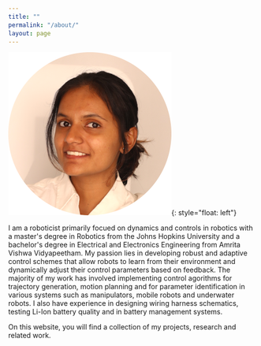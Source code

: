 ```yaml
---
title: ""
permalink: "/about/"
layout: page
---
```


![image](/assets/websiteProfile_small.png){: style="float: left"}

I am a roboticist primarily focued on dynamics and controls in robotics with a master's degree in Robotics from the Johns Hopkins University and a bachelor's degree in Electrical and Electronics Engineering from Amrita Vishwa Vidyapeetham. My passion lies in developing robust and adaptive control schemes that allow robots to learn from their environment and dynamically adjust their control parameters based on feedback. The majority of my work has involved implementing control agorithms for trajectory generation, motion planning and for parameter identification in various systems such as manipulators, mobile robots and underwater robots. I also have experience in designing wiring harness schematics, testing Li-Ion battery quality and in battery management systems.

On this website, you will find a collection of my projects, research and related work.
